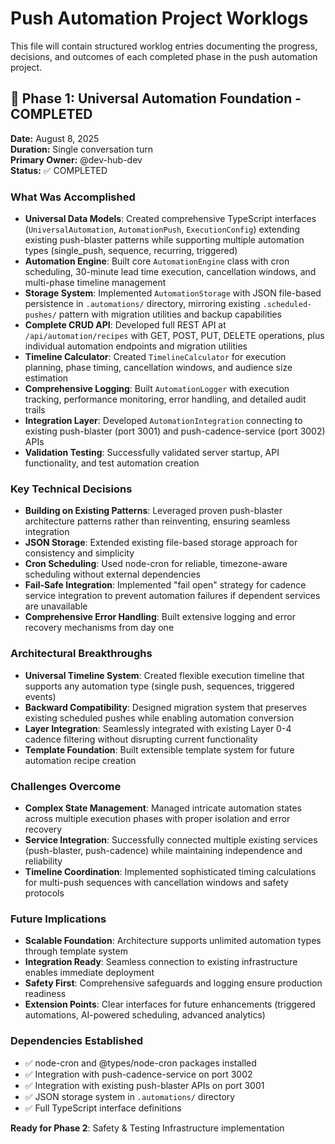 # Push Automation Project Worklogs

This file will contain structured worklog entries documenting the progress, decisions, and outcomes of each completed phase in the push automation project.

## 🚀 Phase 1: Universal Automation Foundation - COMPLETED
**Date:** August 8, 2025  
**Duration:** Single conversation turn  
**Primary Owner:** @dev-hub-dev  
**Status:** ✅ COMPLETED

### What Was Accomplished
- **Universal Data Models**: Created comprehensive TypeScript interfaces (`UniversalAutomation`, `AutomationPush`, `ExecutionConfig`) extending existing push-blaster patterns while supporting multiple automation types (single_push, sequence, recurring, triggered)
- **Automation Engine**: Built core `AutomationEngine` class with cron scheduling, 30-minute lead time execution, cancellation windows, and multi-phase timeline management
- **Storage System**: Implemented `AutomationStorage` with JSON file-based persistence in `.automations/` directory, mirroring existing `.scheduled-pushes/` pattern with migration utilities and backup capabilities
- **Complete CRUD API**: Developed full REST API at `/api/automation/recipes` with GET, POST, PUT, DELETE operations, plus individual automation endpoints and migration utilities
- **Timeline Calculator**: Created `TimelineCalculator` for execution planning, phase timing, cancellation windows, and audience size estimation
- **Comprehensive Logging**: Built `AutomationLogger` with execution tracking, performance monitoring, error handling, and detailed audit trails
- **Integration Layer**: Developed `AutomationIntegration` connecting to existing push-blaster (port 3001) and push-cadence-service (port 3002) APIs
- **Validation Testing**: Successfully validated server startup, API functionality, and test automation creation

### Key Technical Decisions
- **Building on Existing Patterns**: Leveraged proven push-blaster architecture patterns rather than reinventing, ensuring seamless integration
- **JSON Storage**: Extended existing file-based storage approach for consistency and simplicity
- **Cron Scheduling**: Used node-cron for reliable, timezone-aware scheduling without external dependencies
- **Fail-Safe Integration**: Implemented "fail open" strategy for cadence service integration to prevent automation failures if dependent services are unavailable
- **Comprehensive Error Handling**: Built extensive logging and error recovery mechanisms from day one

### Architectural Breakthroughs
- **Universal Timeline System**: Created flexible execution timeline that supports any automation type (single push, sequences, triggered events)
- **Backward Compatibility**: Designed migration system that preserves existing scheduled pushes while enabling automation conversion
- **Layer Integration**: Seamlessly integrated with existing Layer 0-4 cadence filtering without disrupting current functionality
- **Template Foundation**: Built extensible template system for future automation recipe creation

### Challenges Overcome
- **Complex State Management**: Managed intricate automation states across multiple execution phases with proper isolation and error recovery
- **Service Integration**: Successfully connected multiple existing services (push-blaster, push-cadence) while maintaining independence and reliability
- **Timeline Coordination**: Implemented sophisticated timing calculations for multi-push sequences with cancellation windows and safety protocols

### Future Implications
- **Scalable Foundation**: Architecture supports unlimited automation types through template system
- **Integration Ready**: Seamless connection to existing infrastructure enables immediate deployment
- **Safety First**: Comprehensive safeguards and logging ensure production readiness
- **Extension Points**: Clear interfaces for future enhancements (triggered automations, AI-powered scheduling, advanced analytics)

### Dependencies Established
- ✅ node-cron and @types/node-cron packages installed
- ✅ Integration with push-cadence-service on port 3002
- ✅ Integration with existing push-blaster APIs on port 3001
- ✅ JSON storage system in `.automations/` directory
- ✅ Full TypeScript interface definitions

**Ready for Phase 2**: Safety & Testing Infrastructure implementation